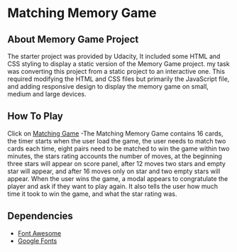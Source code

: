 # Matching Memory Game

## About Memory Game Project

The starter project was provided by Udacity, It included some HTML and CSS styling  to display a static version of the Memory Game project. my task was converting this project from a static project to an interactive one. This required modifying the HTML and CSS files but primarily the JavaScript file, and adding responsive design to display the memory game on small, medium and large devices.


## How To Play

 Click on [Matching Game](https://aliismeal.github.io/memory-game.github.io/)
 -The Matching Memory Game contains 16 cards, the timer  starts when the user load the game, the user needs to match two cards each time, eight pairs need to be matched to win the game within two minutes, the stars rating accounts the number of moves, at the beginning three stars will appear on score panel, after 12 moves two stars and empty star will appear, and after 16 moves only on star and two empty stars  will appear.
 When the user wins the game, a modal appears to congratulate the player and ask if they want to play again. It  also tells the user how much time it took to win the game, and what the star rating was.


## Dependencies

*  [Font Awesome](https://maxcdn.bootstrapcdn.com/font-awesome/4.6.1/css/font-awesome.min.css)
* [ Google Fonts](https://fonts.googleapis.com/css?family=Coda)
